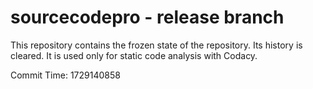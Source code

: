 # sourcecodepro - release branch

This repository contains the frozen state of the repository.
Its history is cleared. It is used only for static code
analysis with Codacy.

Commit Time: 1729140858